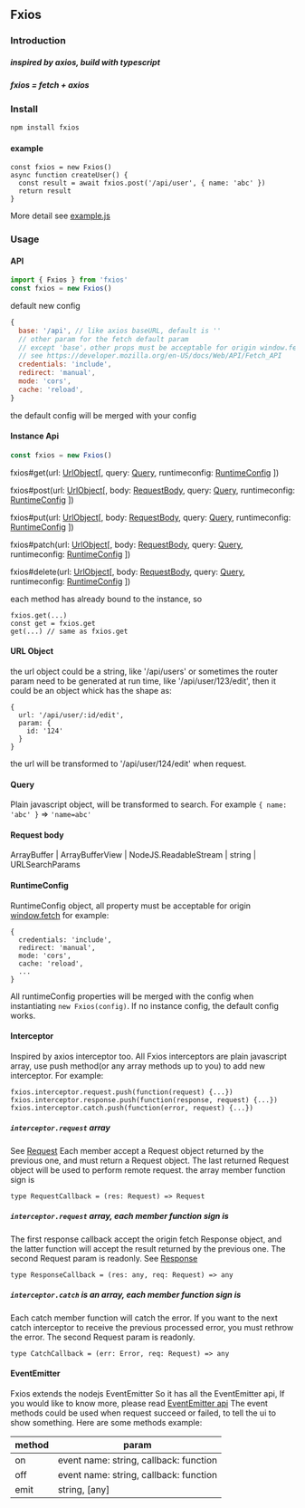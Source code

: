 ## Fxios

### Introduction

##### inspired by axios, build with typescript
##### fxios = fetch + axios

### Install

```bash
npm install fxios
```


#### example
```
const fxios = new Fxios()
async function createUser() {
  const result = await fxios.post('/api/user', { name: 'abc' })
  return result
}
```
More detail see [example.js](https://github.com/superwf/fxios/blob/master/example.js)

### Usage

#### API

```js
import { Fxios } from 'fxios'
const fxios = new Fxios()
```

default new config
```js
{
  base: '/api', // like axios baseURL, default is ''
  // other param for the fetch default param
  // except 'base'，other props must be acceptable for origin window.fetch
  // see https://developer.mozilla.org/en-US/docs/Web/API/Fetch_API
  credentials: 'include',
  redirect: 'manual',
  mode: 'cors',
  cache: 'reload',
}
```
the default config will be merged with your config


#### Instance Api
```javascript
const fxios = new Fxios()
```

fxios#get(url: [UrlObject](#url-object)[, query: [Query](#query), runtimeconfig: [RuntimeConfig](#runtimeconfig) ])

fxios#post(url: [UrlObject](#url-object)[, body: [RequestBody](#request-body), query: [Query](#query), runtimeconfig: [RuntimeConfig](#runtimeconfig) ])

fxios#put(url: [UrlObject](#url-object)[, body: [RequestBody](#request-body), query: [Query](#query), runtimeconfig: [RuntimeConfig](#runtimeconfig) ])

fxios#patch(url: [UrlObject](#url-object)[, body: [RequestBody](#request-body), query: [Query](#query), runtimeconfig: [RuntimeConfig](#runtimeconfig) ])

fxios#delete(url: [UrlObject](#url-object)[, body: [RequestBody](#request-body), query: [Query](#query), runtimeconfig: [RuntimeConfig](#runtimeconfig) ])

each method has already bound to the instance, so
```
fxios.get(...)
const get = fxios.get
get(...) // same as fxios.get
```

#### URL Object

the url object could be a string, like '/api/users'
or sometimes the router param need to be generated at run time, like '/api/user/123/edit', then it could be an object whick has the shape as:
```
{
  url: '/api/user/:id/edit',
  param: {
    id: '124'
  }
}
```
the url will be transformed to '/api/user/124/edit' when request.

#### Query
Plain javascript object, will be transformed to search. For example `{ name: 'abc' }` => `'name=abc'`

#### Request body
ArrayBuffer | ArrayBufferView | NodeJS.ReadableStream | string | URLSearchParams

#### RuntimeConfig
RuntimeConfig object, all property must be acceptable for origin [window.fetch](https://developer.mozilla.org/en-US/docs/Web/API/Fetch\_API)
for example:
```
{
  credentials: 'include',
  redirect: 'manual',
  mode: 'cors',
  cache: 'reload',
  ...
}
```
All runtimeConfig properties will be merged with the config when instantiating `new Fxios(config)`. If no instance config, the default config works.

#### Interceptor

Inspired by axios interceptor too.
All Fxios interceptors are plain javascript array, use push method(or any array methods up to you) to add new interceptor.
For example:
```
fxios.interceptor.request.push(function(request) {...})
fxios.interceptor.response.push(function(response, request) {...})
fxios.interceptor.catch.push(function(error, request) {...})
```

##### `interceptor.request` array
See [Request](https://developer.mozilla.org/en-US/docs/Web/API/Request)
Each member accept a Request object returned by the previous one, and must return a Request object. The last returned Request object will be used to perform remote request.
the array member function sign is
```
type RequestCallback = (res: Request) => Request
```

##### `interceptor.request`  array, each member function sign is
The first response callback accept the origin fetch Response object, and the latter function will accept the result returned by the previous one.
The second Request param is readonly.
See [Response](https://developer.mozilla.org/en-US/docs/Web/API/Response)
```
type ResponseCallback = (res: any, req: Request) => any
```

##### `interceptor.catch` is an array, each member function sign is
Each catch member function will catch the error. If you want to the next catch interceptor to receive the previous processed error, you must rethrow the error.
The second Request param is readonly.
```
type CatchCallback = (err: Error, req: Request) => any
```

#### EventEmitter
Fxios extends the nodejs EventEmitter
So it has all the EventEmitter api,
If you would like to know more, please read [EventEmitter api](https://nodejs.org/api/events.html)
The event methods could be used when request succeed or failed, to tell the ui to show something.
Here are some methods example:

| method | param |
|---|---|
| on | event name: string, callback: function |
| off | event name: string, callback: function |
| emit | string, [any] |
